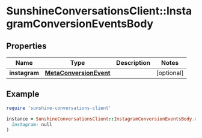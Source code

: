 # SunshineConversationsClient::InstagramConversionEventsBody

## Properties

| Name | Type | Description | Notes |
| ---- | ---- | ----------- | ----- |
| **instagram** | [**MetaConversionEvent**](MetaConversionEvent.md) |  | [optional] |

## Example

```ruby
require 'sunshine-conversations-client'

instance = SunshineConversationsClient::InstagramConversionEventsBody.new(
  instagram: null
)
```

